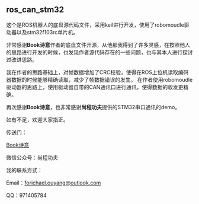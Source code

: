 ## ros\_can_stm32 ##

这个是ROS机器人的底盘源代码文件，采用keil进行开发，使用了robomoudle驱动器以及stm32f103rc单片机。

非常感谢**Book诗意**作者的底盘文件开源，从他那我得到了许多灵感，在按照他人的思路进行开发的时候，也发现作者源代码存在的一些问题，也与其本人进行探讨过改进思路。

我在作者的思路基础上，对帧数据增加了CRC校验，使得在ROS上位机读取编码器数据的时候能够精确读取，减少了帧数据错误的发生。
在作者使用robomoudle驱动器的思路上，使用驱动器自带的CAN通讯口进行通讯，使得数据的收发更精确。

再次感谢**Book诗意**，也非常感谢**尚程功夫**提供的STM32串口通讯的demo。

如有不足，欢迎大家指正。

传送门：

[Book诗意](http://bookshiyi.com/ "Book诗意")


微信公众号：尚程功夫

我的联系方式：

Email：forichael.ouyang@outlook.com


QQ：971405784